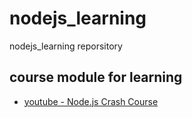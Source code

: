# nodejs_learning
nodejs_learning reporsitory

## course module for learning
- [youtube - Node.js Crash Course](https://www.youtube.com/watch?v=fBNz5xF-Kx4 )

